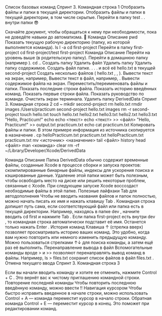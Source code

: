 Список базовых команд
Cпринт 3. Командная строка
1
Отобразить файлы и папки в текущей директории.
Отобразить файлы и папки в текущей директории, в том числе скрытые.
Перейти в папку test .
. внутри папки
😎
 
Скачайте документ, чтобы обращаться к нему при необходимости, пока не доведёте навыки до автоматизма.
🚀
Команда Описание
pwd
Показать текущую рабочую директорию (папку, из которой выполняется команда).
ls
l -a
cd first-project
Перейти в папку
first-project
cd first-project/test
first-project
   Команда Описание
   Перейти на уровень выше (в родительскую папку).
Перейти в домашнюю папку (например ).
 cd ..
    Создать папку
Удалить файл
Удалить папку
Удалить папку содержимое.
Создать файл папке.
. .
.
     и всё её hello.txt в текущей
 second-project
   Создать несколько файлов ( hello.txt , , ).
Вывести текст на экран, например,
Вывести текст в файл, например,
.
Вывести содержимое файла на экран.
Переместить/переименовать файлы и папки.
Показать последние строки файла. Показать историю введённых команд. Показать первые строки файла. Показать руководство по команде. Очистить экран терминала.
Удалить папку DerivedData
                              Cпринт 3. Командная строка
2
cd ~
mkdir second-project
rm hello.txt
rmdir images
/Users/practicum
 second-project
hello.txt
images
  rm -r second-project
  touch hello.txt
  touch hello.txt hello2.txt hello3.txt
hello2.txt
hello3.txt
  "Hello, Practicum!"
echo
 echo <текст>
   echo <текст> >> <файл>
"Hello, Practicum!" >> output.txt
practicum.txt
echo
  cat practicum.txt
     Копировать файлы и папки.
В этом примере информация из источника
скопируется в назначение .
 cp helloPracticum.txt practicum.txt
 helloPracticum.txt
practicum.txt
  mv <источник> <назначение>
 tail <файл>
history
head <файл>
man <команда>
clear
rm -rf
~/Library/Developer/Xcode/DerivedData
        
   Команда Описание
       Папка DerivedData обычно содержит временные файлы, созданные Xcode в процессе сборки и запуска проектов: скомпилированные бинарные файлы, индексы для ускорения поиска и кэшированные данные. Удаление этой папки может быть полезным, чтобы освободить место на диске или решить некоторые проблем, связанные с Xcode. При следующем запуске Xcode воссоздаст необходимые файлы в этой папке.
  Полезные лайфхаки Tab для автодополнения
Чтобы не вводить названия файлов и папок полностью, можно начать писать их имя и нажать клавишу Tab . Командная строка допишет путь сама, если соответствующий файл или папка есть в текущей директории.
Например, находясь в папке
dev , начните вводить cd first и нажмите Tab . Если папка first-project есть
внутри dev , то командная строка автоматически подставит её имя. Останется только нажать Enter .
История команд
Клавиша ↑ (стрелка вверх) позволяет просматривать историю ваших команд. Это удобно, когда вам нужно повторить или немного изменить предыдущую команду. Можно пользоваться стрелками ↑↓ для поиска команды, а затем ещё раз её выполнить.
Перенаправление вывода в файл
Вспомогательные команды вроде > и >> позволяют перенаправлять вывод команд в файлы. Например, ls > files.txt сохранит список файлов в файл files.txt .
Отмена текущего ввода
     Cпринт 3. Командная строка 3

Если вы начали вводить команду и хотите ее отменить, нажмите Control + C . Это вернёт вас к чистому приглашению командной строки.
Повторение последней команды
Чтобы повторить последнюю введённую команду, можно ввести !! Навигация курсором
Чтобы быстро исправить введенное в начале строки, можно использовать Control + A — команда переместит курсор в начало строки. Обратная
команда Control + E — переместит курсор в конец. Это поможет при редактировании команд.
 
